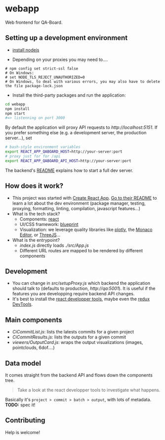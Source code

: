 # webapp
Web frontend for QA-Board.

## Setting up a development environment
- [install nodejs](https://nodejs.org)

- Depending on your proxies you may need to....
```
# npm config set strict-ssl false
# On Windows:
# set NODE_TLS_REJECT_UNAUTHORIZED=0
# On Windows, to deal with various errors, you may also have to delete the file package-lock.json
```

- Install the third-party packages and run the application:
```bash
cd webapp
npm install
npm start
#=> listenning on port 3000
``` 
By default the application will proxy API requests to *http://localhost:5151*. If you prefer something else (e.g. a development server, the production server...), set

```bash
# bash-style environment variables
export REACT_APP_QABOARD_HOST=http://your-server:port
# proxy just for for /api
export REACT_APP_QABOARD_API_HOST=http://your-server:port
```

The backend's [README](../backend) explains how to start a full dev server.


## How does it work?
- This project was started with [Create React App](https://github.com/facebookincubator/create-react-app). [Go to their README](https://github.com/facebookincubator/create-react-app/blob/master/packages/react-scripts/template/README.md) to learn a lot about the dev environment (package manager, testing, proxying, formatting, linting, compilation, javascript features...)
- What is the tech stack?
  * Components: [react](https://reactjs.org/)
  * UI/CSS framework: [blueprint](http://blueprintjs.com)
  * Visualization: we leverage quality libraries like [plotly](https://plot.ly/javascript/), the [Monaco Editor](https://microsoft.github.io/monaco-editor/), or [ThreeJS](https://threejs.org/)...
- What is the entrypoint?
  * *index.js* directly loads *./src/App.js*
  * Different URL routes are mapped to be rendered by different components

## Development
- You can change in *src/setupProxy.js* which backend the application should talk to (defaults to production, *http://qa:5001*). It is useful if the features you are developping require backend API changes.
- It's best to install the [react developper tools](https://chrome.google.com/webstore/detail/react-developer-tools/fmkadmapgofadopljbjfkapdkoienihi), maybe even the [redux DevTools](https://chrome.google.com/webstore/detail/redux-devtools/lmhkpmbekcpmknklioeibfkpmmfibljd).

## Main components
- *CiCommitList.js*: lists the latests commits for a given project
- *CiCommitResults.js*: lists the outputs for a given commit
- *viewers/OutputCard.js*: wraps the output visualizations (images, pointclouds, 6dof....)

## Data model
It comes straight from the backend API and flows down the components tree.

> Take a look at the react developper tools to investigate what happens.

Basically it's `project > commit > batch > output`, with lots of metadata. **TODO:** spec it!


## Contributing
Help is welcome!

